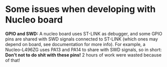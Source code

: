 <h1>Some issues when developing with Nucleo board</h1>

**GPIO and SWD:** A nucleo board uses ST-LINK as debugger, and some GPIO pins are shared with SWD signals connected to ST-LINK (which ones may depend on board, see documentation for more info). For example, a Nucleo-L496ZG uses PA13 and PA14 to share with SWD signals, so in short: **Don't not to do shit with these pins!** 2 hours of work were wasted because of that!
